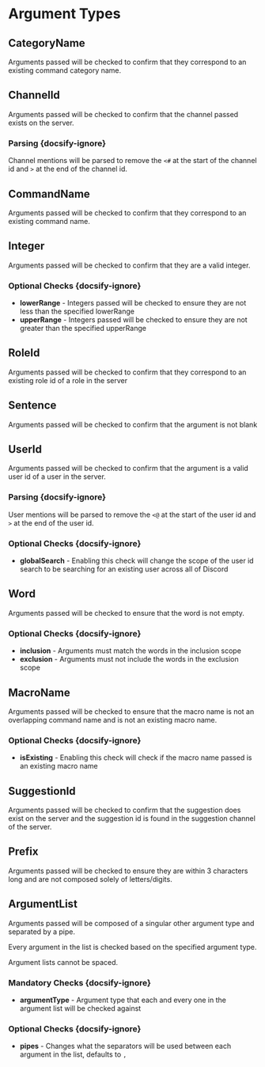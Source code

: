# Argument Types
## CategoryName
Arguments passed will be checked to confirm that they correspond to an existing command
category name.

## ChannelId
Arguments passed will be checked to confirm that the channel passed exists on the server.

### Parsing {docsify-ignore}
Channel mentions will be parsed to remove the `<#` at the start of the channel id and `>` at the end of the channel
id.

## CommandName
Arguments passed will be checked to confirm that they correspond to an existing command name.

## Integer
Arguments passed will be checked to confirm that they are a valid integer.

### Optional Checks {docsify-ignore}
* **lowerRange** - Integers passed will be checked to ensure they are not less than the specified lowerRange
* **upperRange** - Integers passed will be checked to ensure they are not greater than the specified upperRange

## RoleId
Arguments passed will be checked to confirm that they correspond to an existing role id of a role in the server

## Sentence
Arguments passed will be checked to confirm that the argument is not blank

## UserId
Arguments passed will be checked to confirm that the argument is a valid user id of a user in the server.

### Parsing {docsify-ignore}
User mentions will be parsed to remove the `<@` at the start of the user id and `>` at the end of the user id.

### Optional Checks {docsify-ignore}
* **globalSearch** - Enabling this check will change the scope of the user id search to be searching for an existing user
across all of Discord

## Word
Arguments passed will be checked to ensure that the word is not empty.

### Optional Checks {docsify-ignore}
* **inclusion** - Arguments must match the words in the inclusion scope
* **exclusion** - Arguments must not include the words in the exclusion scope

## MacroName
Arguments passed will be checked to ensure that the macro name is not an overlapping command name and is not an existing
macro name.

### Optional Checks {docsify-ignore}
* **isExisting** - Enabling this check will check if the macro name passed is an existing macro name

## SuggestionId
Arguments passed will be checked to confirm that the suggestion does exist on the server and the suggestion id is found
in the suggestion channel of the server.

## Prefix
Arguments passed will be checked to ensure they are within 3 characters long and are not composed solely of letters/digits.

## ArgumentList
Arguments passed will be composed of a singular other argument type and separated by a pipe. 

Every argument in the list is checked based on the specified argument type.

Argument lists cannot be spaced.

### Mandatory Checks {docsify-ignore}
* **argumentType** - Argument type that each and every one in the argument list will be checked against

### Optional Checks {docsify-ignore}
* **pipes** - Changes what the separators will be used between each argument in the list, defaults to `,`